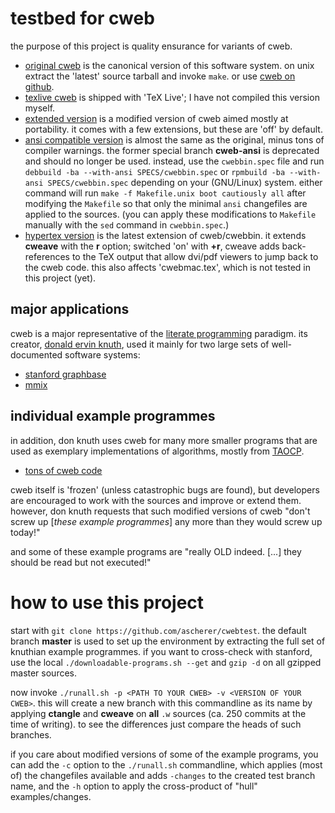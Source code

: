 # testbed for cweb

the purpose of this project is quality ensurance for variants of cweb.

* [original cweb](http://www-cs-faculty.stanford.edu/~knuth/cweb.html) is the
  canonical version of this software system. on unix extract the 'latest'
  source tarball and invoke `make`. or use [cweb on
  github](https://github.com/ascherer/cweb).
* [texlive cweb](https://tug.org/svn/texlive/trunk/Build/source/texk/web2c/cwebdir/)
  is shipped with 'TeX Live'; I have not compiled this version myself.
* [extended version](https://github.com/ascherer/cwebbin) is a modified
  version of cweb aimed mostly at portability. it comes with a few extensions,
  but these are 'off' by default.
* [ansi compatible version](https://github.com/ascherer/cwebbin)
  is almost the same as the original, minus tons of compiler warnings.
  the former special branch **cweb-ansi** is deprecated and should no longer
  be used. instead, use the `cwebbin.spec` file and run
  `debbuild -ba --with-ansi SPECS/cwebbin.spec` or
  `rpmbuild -ba --with-ansi SPECS/cwebbin.spec` depending on your (GNU/Linux)
  system. either command will run `make -f Makefile.unix boot cautiously all`
  after modifying the `Makefile` so that only the minimal `ansi` changefiles
  are applied to the sources. (you can apply these modifications to `Makefile`
  manually with the `sed` command in `cwebbin.spec`.)
* [hypertex version](https://github.com/ascherer/cwebbin/tree/hyper-sync-tex)
  is the latest extension of cweb/cwebbin. it extends **cweave** with the
  **r** option; switched 'on' with **+r**, cweave adds back-references to the
  TeX output that allow dvi/pdf viewers to jump back to the cweb code. this
  also affects 'cwebmac.tex', which is not tested in this project (yet).

## major applications

cweb is a major representative of the [literate
programming](http://www-cs-faculty.stanford.edu/~knuth/lp.html) paradigm. its
creator, [donald ervin
knuth](http://www-cs-faculty.stanford.edu/~knuth/index.html), used it mainly for
two large sets of well-documented software systems:

* [stanford graphbase](http://www-cs-staff.stanford.edu/~knuth/sgb.html)
* [mmix](http://www-cs-faculty.stanford.edu/~knuth/mmix.html)

## individual example programmes

in addition, don knuth uses cweb for many more smaller programs that are
used as exemplary implementations of algorithms, mostly from
[TAOCP](http://www-cs-faculty.stanford.edu/~knuth/taocp.html).

* [tons of cweb code](http://www-cs-faculty.stanford.edu/~knuth/programs.html)

cweb itself is 'frozen' (unless catastrophic bugs are found), but developers
are encouraged to work with the sources and improve or extend them. however,
don knuth requests that such modified versions of cweb "don't screw up
[_these example programmes_] any more than they would screw up today!"

and some of these example programs are "really OLD indeed. [...] they should be read but not
executed!"

# how to use this project

start with `git clone https://github.com/ascherer/cwebtest`. the
default branch **master** is used to set up the environment by extracting the
full set of knuthian example programmes. if you want to cross-check with
stanford, use the local `./downloadable-programs.sh --get` and `gzip -d` on
all gzipped master sources.

now invoke `./runall.sh -p <PATH TO YOUR CWEB> -v <VERSION OF YOUR CWEB>`.
this will create a new branch with this commandline as its name
by applying **ctangle** and **cweave** on **all** `.w` sources
(ca. 250 commits at the time of writing). to see the
differences just compare the heads of such branches.

if you care about modified versions of some of the example programs, you can
add the `-c` option to the `./runall.sh` commandline, which applies (most of)
the changefiles available and adds `-changes` to the created test branch name,
and the `-h` option to apply the cross-product of "hull" examples/changes.
